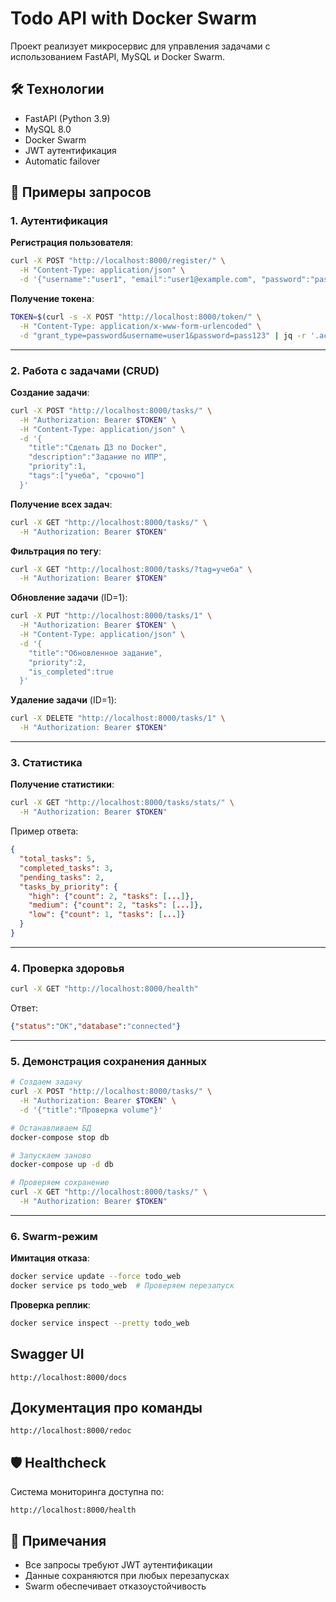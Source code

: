 # Todo API with Docker Swarm

Проект реализует микросервис для управления задачами с использованием FastAPI, MySQL и Docker Swarm. 

## 🛠 Технологии
- FastAPI (Python 3.9)
- MySQL 8.0
- Docker Swarm
- JWT аутентификация
- Automatic failover


## 🚀 Примеры запросов

### 1. Аутентификация
**Регистрация пользователя**:
```bash
curl -X POST "http://localhost:8000/register/" \
  -H "Content-Type: application/json" \
  -d '{"username":"user1", "email":"user1@example.com", "password":"pass123"}'
```

**Получение токена**:
```bash
TOKEN=$(curl -s -X POST "http://localhost:8000/token/" \
  -H "Content-Type: application/x-www-form-urlencoded" \
  -d "grant_type=password&username=user1&password=pass123" | jq -r '.access_token')
```

---

### 2. Работа с задачами (CRUD)
**Создание задачи**:
```bash
curl -X POST "http://localhost:8000/tasks/" \
  -H "Authorization: Bearer $TOKEN" \
  -H "Content-Type: application/json" \
  -d '{
    "title":"Сделать ДЗ по Docker",
    "description":"Задание по ИПР",
    "priority":1,
    "tags":["учеба", "срочно"]
  }'
```

**Получение всех задач**:
```bash
curl -X GET "http://localhost:8000/tasks/" \
  -H "Authorization: Bearer $TOKEN"
```

**Фильтрация по тегу**:
```bash
curl -X GET "http://localhost:8000/tasks/?tag=учеба" \
  -H "Authorization: Bearer $TOKEN"
```

**Обновление задачи** (ID=1):
```bash
curl -X PUT "http://localhost:8000/tasks/1" \
  -H "Authorization: Bearer $TOKEN" \
  -H "Content-Type: application/json" \
  -d '{
    "title":"Обновленное задание",
    "priority":2,
    "is_completed":true
  }'
```

**Удаление задачи** (ID=1):
```bash
curl -X DELETE "http://localhost:8000/tasks/1" \
  -H "Authorization: Bearer $TOKEN"
```

---

### 3. Статистика
**Получение статистики**:
```bash
curl -X GET "http://localhost:8000/tasks/stats/" \
  -H "Authorization: Bearer $TOKEN"
```
Пример ответа:
```json
{
  "total_tasks": 5,
  "completed_tasks": 3,
  "pending_tasks": 2,
  "tasks_by_priority": {
    "high": {"count": 2, "tasks": [...]},
    "medium": {"count": 2, "tasks": [...]},
    "low": {"count": 1, "tasks": [...]}
  }
}
```

---

### 4. Проверка здоровья
```bash
curl -X GET "http://localhost:8000/health"
```
Ответ:
```json
{"status":"OK","database":"connected"}
```

---

### 5. Демонстрация сохранения данных
```bash
# Создаем задачу
curl -X POST "http://localhost:8000/tasks/" \
  -H "Authorization: Bearer $TOKEN" \
  -d '{"title":"Проверка volume"}'

# Останавливаем БД
docker-compose stop db

# Запускаем заново
docker-compose up -d db

# Проверяем сохранение
curl -X GET "http://localhost:8000/tasks/" \
  -H "Authorization: Bearer $TOKEN"
```

---

### 6. Swarm-режим
**Имитация отказа**:
```bash
docker service update --force todo_web
docker service ps todo_web  # Проверяем перезапуск
```

**Проверка реплик**:
```bash
docker service inspect --pretty todo_web
```

## Swagger UI
```
http://localhost:8000/docs
```

## Документация про команды
```
http://localhost:8000/redoc
```

## 🛡 Healthcheck
Система мониторинга доступна по:
```
http://localhost:8000/health
```

## 📝 Примечания
- Все запросы требуют JWT аутентификации
- Данные сохраняются при любых перезапусках
- Swarm обеспечивает отказоустойчивость
